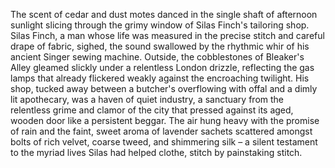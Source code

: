 The scent of cedar and dust motes danced in the single shaft of afternoon sunlight slicing through the grimy window of Silas Finch's tailoring shop.  Silas Finch, a man whose life was measured in the precise stitch and careful drape of fabric, sighed, the sound swallowed by the rhythmic whir of his ancient Singer sewing machine.  Outside, the cobblestones of Bleaker's Alley gleamed slickly under a relentless London drizzle, reflecting the gas lamps that already flickered weakly against the encroaching twilight.  His shop, tucked away between a butcher's overflowing with offal and a dimly lit apothecary, was a haven of quiet industry, a sanctuary from the relentless grime and clamor of the city that pressed against its aged, wooden door like a persistent beggar.  The air hung heavy with the promise of rain and the faint, sweet aroma of lavender sachets scattered amongst bolts of rich velvet, coarse tweed, and shimmering silk – a silent testament to the myriad lives Silas had helped clothe, stitch by painstaking stitch.
